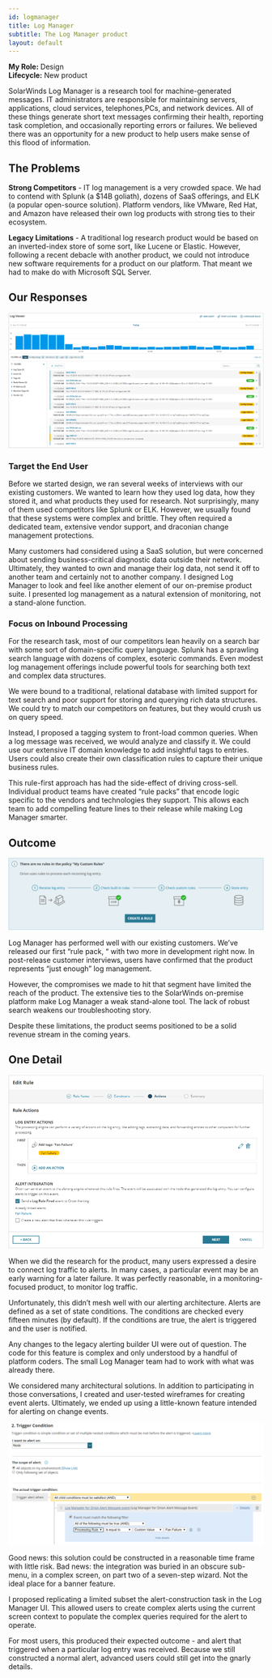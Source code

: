 ```yaml
---
id: logmanager
title: Log Manager
subtitle: The Log Manager product
layout: default
---
```

**My Role:** Design  
**Lifecycle:** New product

SolarWinds Log Manager is a research tool for machine-generated
messages. IT administrators are responsible for maintaining servers,
applications, cloud services, telephones,PCs, and network devices. All of
these things generate short text messages confirming their health,
reporting task completion, and occasionally reporting errors or failures.
We believed there was an opportunity for a new product to help users
make sense of this flood of information.

## The Problems

**Strong Competitors** - IT log management is a very crowded space. We
had to contend with Splunk (a $14B goliath), dozens of SaaS offerings,
and ELK (a popular open-source solution). Platform vendors, like
VMware, Red Hat, and Amazon have released their own log products
with strong ties to their ecosystem.

**Legacy Limitations** - A traditional log research product would be based
on an inverted-index store of some sort, like Lucene or Elastic. However,
following a recent debacle with another product, we could not introduce
new software requirements for a product on our platform. That meant
we had to make do with Microsoft SQL Server.

## Our Responses

![The Log Manager research screen](../images/log_search.png)

### Target the End User
Before we started design, we ran several weeks of interviews with our
existing customers. We wanted to learn how they used log data, how they
stored it, and what products they used for research.
Not surprisingly, many of them used competitors like Splunk or ELK.
However, we usually found that these systems were complex and brittle.
They often required a dedicated team, extensive vendor support, and
draconian change management protections.

Many customers had considered using a SaaS solution, but were
concerned about sending business-critical diagnostic data outside their
network. Ultimately, they wanted to own and manage their log data, not
send it off to another team and certainly not to another company.
I designed Log Manager to look and feel like another element of our
on-premise product suite. I presented log management as a natural
extension of monitoring, not a stand-alone function.

### Focus on Inbound Processing
For the research task, most of our competitors lean heavily on a search
bar with some sort of domain-specific query language. Splunk has a
sprawling search language with dozens of complex, esoteric commands.
Even modest log management offerings include powerful tools for
searching both text and complex data structures.

We were bound to a traditional, relational database with limited support
for text search and poor support for storing and querying rich data
structures. We could try to match our competitors on features, but they
would crush us on query speed.

Instead, I proposed a tagging system to front-load common queries.
When a log message was received, we would analyze and classify it. We
could use our extensive IT domain knowledge to add insightful tags to
entries. Users could also create their own classification rules to capture
their unique business rules.

This rule-first approach has had the side-effect of driving cross-sell.
Individual product teams have created “rule packs” that encode logic
specific to the vendors and technologies they support. This allows each
team to add compelling feature lines to their release while making Log
Manager smarter.

## Outcome

![Guidance for populating a custom policy](../images/log_rules.png)

Log Manager has performed well with our existing customers. We’ve
released our first “rule pack, “ with two more in development right now.
In post-release customer interviews, users have confirmed that the
product represents “just enough” log management.

However, the compromises we made to hit that segment have limited the
reach of the product. The extensive ties to the SolarWinds on-premise
platform make Log Manager a weak stand-alone tool. The lack of robust
search weakens our troubleshooting story.

Despite these limitations, the product seems positioned to be a solid
revenue stream in the coming years.

## One Detail

![Editing a rule](../images/log_rule_builder.png)

When we did the research for the product, many users expressed a desire
to connect log traffic to alerts. In many cases, a particular event may be
an early warning for a later failure. It was perfectly reasonable, in a
monitoring-focused product, to monitor log traffic.

Unfortunately, this didn’t mesh well with our alerting architecture. Alerts
are defined as a set of state conditions. The conditions are checked every
fifteen minutes (by default). If the conditions are true, the alert is
triggered and the user is notified.

Any changes to the legacy alerting builder UI were out of question. The
code for this feature is complex and only understood by a handful of
platform coders. The small Log Manager team had to work with what was
already there.

We considered many architectural solutions. In addition to participating
in those conversations, I created and user-tested wireframes for creating
event alerts. Ultimately, we ended up using a little-known feature
intended for alerting on change events.

![Editing an Orion alert](../images/log_orion_alerting.png)

Good news: this solution could be constructed in a reasonable time
frame with little risk. Bad news: the integration was buried in an obscure
sub-menu, in a complex screen, on part two of a seven-step wizard. Not
the ideal place for a banner feature.

I proposed replicating a limited subset the alert-construction task in the
Log Manager UI. This allowed users to create complex alerts using the
current screen context to populate the complex queries required for the
alert to operate.

For most users, this produced their expected outcome - and alert that
triggered when a particular log entry was received. Because we still
constructed a normal alert, advanced users could still get into the gnarly
details.
